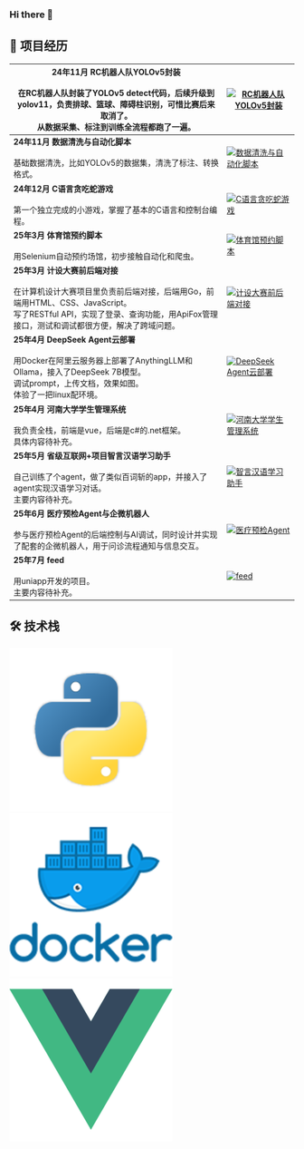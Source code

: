 ### Hi there 👋

## 🚀 项目经历

| **24年11月 RC机器人队YOLOv5封装** <br><br> 在RC机器人队封装了YOLOv5 detect代码，后续升级到yolov11，负责排球、篮球、障碍柱识别，可惜比赛后来取消了。<br>从数据采集、标注到训练全流程都跑了一遍。 | [![RC机器人队YOLOv5封装](https://github-readme-stats.vercel.app/api/pin/?username=jadeproheshan&repo=yolo-practice&theme=buefy)](https://github.com/jadeproheshan/yolo-practice.git) |
|---|---|
| **24年11月 数据清洗与自动化脚本** <br><br> 基础数据清洗，比如YOLOv5的数据集，清洗了标注、转换格式。 | [![数据清洗与自动化脚本](https://github-readme-stats.vercel.app/api/pin/?username=jadeproheshan&repo=yolo-practice&theme=buefy)](https://github.com/jadeproheshan/yolo-practice) |
| **24年12月 C语言贪吃蛇游戏** <br><br> 第一个独立完成的小游戏，掌握了基本的C语言和控制台编程。 | [![C语言贪吃蛇游戏](https://github-readme-stats.vercel.app/api/pin/?username=jadeproheshan&repo=easysnake&theme=buefy)](https://github.com/jadeproheshan/easysnake) |
| **25年3月 体育馆预约脚本** <br><br> 用Selenium自动预约场馆，初步接触自动化和爬虫。 | [![体育馆预约脚本](https://github-readme-stats.vercel.app/api/pin/?username=script-develop&repo=XMU_Reservation-script&theme=buefy)](https://github.com/script-develop/XMU_Reservation-script) |
| **25年3月 计设大赛前后端对接** <br><br> 在计算机设计大赛项目里负责前后端对接，后端用Go，前端用HTML、CSS、JavaScript。<br>写了RESTful API，实现了登录、查询功能，用ApiFox管理接口，测试和调试都很方便，解决了跨域问题。 | [![计设大赛前后端对接](https://github-readme-stats.vercel.app/api/pin/?username=JustinSparrrow&repo=IOOI-EmotionEgg&theme=buefy)](https://github.com/JustinSparrrow/IOOI-EmotionEgg/tree/2025-jsjds) |
| **25年4月 DeepSeek Agent云部署** <br><br> 用Docker在阿里云服务器上部署了AnythingLLM和Ollama，接入了DeepSeek 7B模型。<br>调试prompt，上传文档，效果如图。<br>体验了一把linux配环境。 | [![DeepSeek Agent云部署](https://github-readme-stats.vercel.app/api/pin/?username=jadeproheshan&repo=easysnake&theme=buefy)](https://github.com/jadeproheshan/easysnake) |
| **25年4月 河南大学学生管理系统** <br><br> 我负责全栈，前端是vue，后端是c#的.net框架。<br>具体内容待补充。 | [![河南大学学生管理系统](https://github-readme-stats.vercel.app/api/pin/?username=script-develop&repo=XMU_Reservation-script&theme=buefy)](https://github.com/script-develop/XMU_Reservation-script) |
| **25年5月 省级互联网+项目智言汉语学习助手** <br><br> 自己训练了个agent，做了类似百词斩的app，并接入了agent实现汉语学习对话。<br>主要内容待补充。 | [![智言汉语学习助手](https://github-readme-stats.vercel.app/api/pin/?username=JustinSparrrow&repo=IOOI-EmotionEgg&theme=buefy)](https://github.com/JustinSparrrow/IOOI-EmotionEgg) |
| **25年6月 医疗预检Agent与企微机器人** <br><br> 参与医疗预检Agent的后端控制与AI调试，同时设计并实现了配套的企微机器人，用于问诊流程通知与信息交互。 | [![医疗预检Agent](https://github-readme-stats.vercel.app/api/pin/?username=jadeproheshan&repo=yolo-practice&theme=buefy)](https://github.com/jadeproheshan/yolo-practice) |
| **25年7月 feed** <br><br> 用uniapp开发的项目。<br>主要内容待补充。 | [![feed](https://github-readme-stats.vercel.app/api/pin/?username=jadeproheshan&repo=easysnake&theme=buefy)](https://github.com/jadeproheshan/easysnake) |

## 🛠 技术栈

![Python](https://raw.githubusercontent.com/github/explore/master/topics/python/python.png)
![Docker](https://raw.githubusercontent.com/github/explore/master/topics/docker/docker.png)
![Vue](https://raw.githubusercontent.com/github/explore/master/topics/vue/vue.png)







